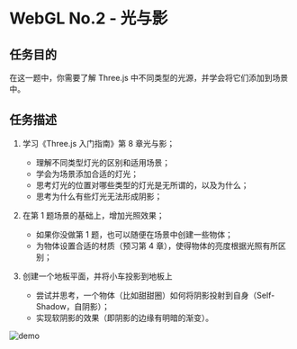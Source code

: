 # WebGL No.2 - 光与影

## 任务目的

在这一题中，你需要了解 Three.js 中不同类型的光源，并学会将它们添加到场景中。

## 任务描述

1. 学习《Three.js 入门指南》第 8 章光与影；
    * 理解不同类型灯光的区别和适用场景；
    * 学会为场景添加合适的灯光；
    * 思考灯光的位置对哪些类型的灯光是无所谓的，以及为什么；
    * 思考为什么有些灯光无法形成阴影；

2. 在第 1 题场景的基础上，增加光照效果；
    * 如果你没做第 1 题，也可以随便在场景中创建一些物体；
    * 为物体设置合适的材质（预习第 4 章），使得物体的亮度根据光照有所区别；

3. 创建一个地板平面，并将小车投影到地板上
    * 尝试并思考，一个物体（比如甜甜圈）如何将阴影投射到自身（Self-Shadow，自阴影）；
    * 实现软阴影的效果（即阴影的边缘有明暗的渐变）。

![demo](https://ooo.0o0.ooo/2017/03/19/58ce7506af7f8.png)